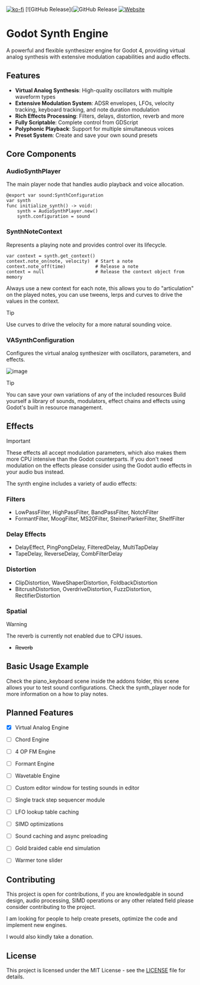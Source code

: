 [![ko-fi](https://ko-fi.com/img/githubbutton_sm.svg)](https://ko-fi.com/O5O21BTCOZ) [![GitHub Release](![GitHub Release](https://img.shields.io/github/v/release/eclipsinglines/godotsynth) [![Website](https://img.shields.io/website?url=https%3A%2F%2Feclipsinglines.github.io%2FGodotSynth%2F&style=for-the-badge)](https://eclipsinglines.github.io/GodotSynth/)


# Godot Synth Engine

A powerful and flexible synthesizer engine for Godot 4, providing virtual analog synthesis with extensive modulation capabilities and audio effects.

## Features

- **Virtual Analog Synthesis**: High-quality oscillators with multiple waveform types
- **Extensive Modulation System**: ADSR envelopes, LFOs, velocity tracking, keyboard tracking, and note duration modulation
- **Rich Effects Processing**: Filters, delays, distortion, reverb and more
- **Fully Scriptable**: Complete control from GDScript
- **Polyphonic Playback**: Support for multiple simultaneous voices
- **Preset System**: Create and save your own sound presets

## Core Components

### AudioSynthPlayer

The main player node that handles audio playback and voice allocation.

```gdscript
@export var sound:SynthConfiguration
var synth
func initialize_synth() -> void:
	synth = AudioSynthPlayer.new()
	synth.configuration = sound
```

### SynthNoteContext

Represents a playing note and provides control over its lifecycle.

```gdscript
var context = synth.get_context()
context.note_on(note, velocity)  # Start a note
context.note_off(time)           # Release a note
context = null                   # Release the context object from memory
```

Always use a new context for each note, this allows you to do "articulation" on the played notes, you can use tweens, lerps and curves to drive the values in the context.

> [!TIP]
> Use curves to drive the velocity for a more natural sounding voice.

### VASynthConfiguration

Configures the virtual analog synthesizer with oscillators, parameters, and effects.

![image](https://github.com/user-attachments/assets/b2bb414f-5989-41b1-ac91-c19fddbe95d8)

> [!TIP]
> You can save your own variations of any of the included resources
> Build yourself a library of sounds, modulators, effect chains and effects using Godot's built in resource management.

## Effects

> [!IMPORTANT]
> These effects all accept modulation parameters, which also makes them more CPU intensive than the Godot counterparts.
> If you don't need modulation on the effects please consider using the Godot audio effects in your audio bus instead.

The synth engine includes a variety of audio effects:

### Filters

- LowPassFilter, HighPassFilter, BandPassFilter, NotchFilter
- FormantFilter, MoogFilter, MS20Filter, SteinerParkerFilter, ShelfFilter

### Delay Effects

- DelayEffect, PingPongDelay, FilteredDelay, MultiTapDelay
- TapeDelay, ReverseDelay, CombFilterDelay

### Distortion

- ClipDistortion, WaveShaperDistortion, FoldbackDistortion
- BitcrushDistortion, OverdriveDistortion, FuzzDistortion, RectifierDistortion

### Spatial
> [!WARNING]
> The reverb is currently not enabled due to CPU issues.
- ~~Reverb~~

## Basic Usage Example

Check the piano_keyboard scene inside the addons folder, this scene allows your to test sound configurations.
Check the synth_player node for more information on a how to play notes.

## Planned Features

- [x] Virtual Analog Engine
- [ ] Chord Engine
- [ ] 4 OP FM Engine
- [ ] Formant Engine
- [ ] Wavetable Engine

- [ ] Custom editor window for testing sounds in editor
- [ ] Single track step sequencer module

- [ ] LFO lookup table caching
- [ ] SIMD optimizations
- [ ] Sound caching and async preloading

- [ ] Gold braided cable end simulation
- [ ] Warmer tone slider

## Contributing

This project is open for contributions, if you are knowledgable in sound design, audio processing, SIMD operations or any other related field please consider contributing to the project.

I am looking for people to help create presets, optimize the code and implement new engines.

I would also kindly take a donation.

## License

This project is licensed under the MIT License - see the [LICENSE](LICENSE) file for details.
